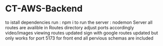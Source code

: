 # CT-AWS-Backend

to istall dependencies run : npm i
to run the server : nodemon Server
all routes are avalible in Routes directory
adjust ports accordingly
video/images viewing routes updated
sign with google routes updated but only works for port 5173 for front end
all pervious schemas are included
 
